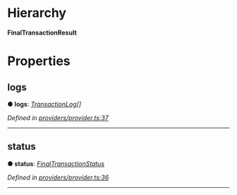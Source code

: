 

# Hierarchy

**FinalTransactionResult**

# Properties

<a id="logs"></a>

##  logs

**● logs**: *[TransactionLog](_providers_provider_.transactionlog.md)[]*

*Defined in [providers/provider.ts:37](https://github.com/nearprotocol/nearlib/blob/7e040fa/src.ts/providers/provider.ts#L37)*

___
<a id="status"></a>

##  status

**● status**: *[FinalTransactionStatus](../enums/_providers_provider_.finaltransactionstatus.md)*

*Defined in [providers/provider.ts:36](https://github.com/nearprotocol/nearlib/blob/7e040fa/src.ts/providers/provider.ts#L36)*

___

